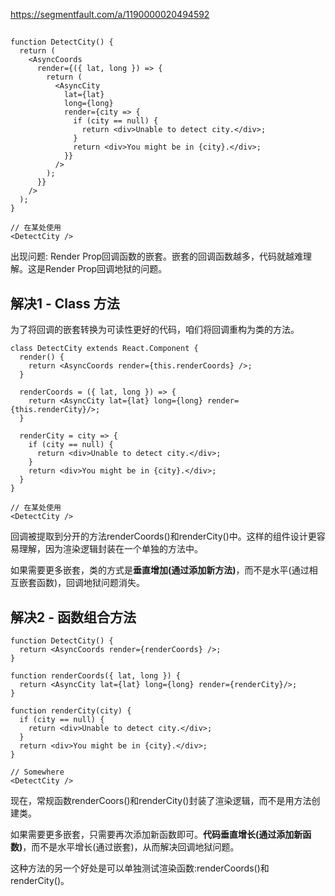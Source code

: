 https://segmentfault.com/a/1190000020494592

##
```
function DetectCity() {
  return (
    <AsyncCoords 
      render={({ lat, long }) => {
        return (
          <AsyncCity 
            lat={lat} 
            long={long} 
            render={city => {
              if (city == null) {
                return <div>Unable to detect city.</div>;
              }
              return <div>You might be in {city}.</div>;
            }}
          />
        );
      }}
    />
  );
}

// 在某处使用
<DetectCity />
```
出现问题: Render Prop回调函数的嵌套。嵌套的回调函数越多，代码就越难理解。这是Render Prop回调地狱的问题。

## 解决1 - Class 方法
为了将回调的嵌套转换为可读性更好的代码，咱们将回调重构为类的方法。
```
class DetectCity extends React.Component {
  render() {
    return <AsyncCoords render={this.renderCoords} />;
  }

  renderCoords = ({ lat, long }) => {
    return <AsyncCity lat={lat} long={long} render={this.renderCity}/>;
  }

  renderCity = city => {
    if (city == null) {
      return <div>Unable to detect city.</div>;
    }
    return <div>You might be in {city}.</div>;
  }
}

// 在某处使用
<DetectCity />
```
回调被提取到分开的方法renderCoords()和renderCity()中。这样的组件设计更容易理解，因为渲染逻辑封装在一个单独的方法中。

如果需要更多嵌套，类的方式是**垂直增加(通过添加新方法)**，而不是水平(通过相互嵌套函数)，回调地狱问题消失。

## 解决2 - 函数组合方法
```
function DetectCity() {
  return <AsyncCoords render={renderCoords} />;
}

function renderCoords({ lat, long }) {
  return <AsyncCity lat={lat} long={long} render={renderCity}/>;
}

function renderCity(city) {
  if (city == null) {
    return <div>Unable to detect city.</div>;
  }
  return <div>You might be in {city}.</div>;
}

// Somewhere
<DetectCity />
```
现在，常规函数renderCoors()和renderCity()封装了渲染逻辑，而不是用方法创建类。

如果需要更多嵌套，只需要再次添加新函数即可。**代码垂直增长(通过添加新函数)**，而不是水平增长(通过嵌套)，从而解决回调地狱问题。

这种方法的另一个好处是可以单独测试渲染函数:renderCoords()和renderCity()。